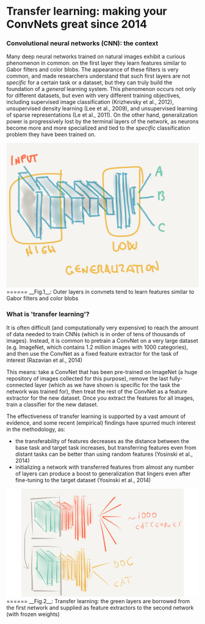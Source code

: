 # Transfer learning: making your ConvNets great since 2014

### Convolutional neural networks (CNN): the context
Many deep neural networks trained on natural images exhibit a curious phenomenon in common: on the first layer they learn features similar to Gabor filters and color blobs. The appearance of these filters is very common, and made researchers understand that such first layers are not _specific_ for a certain task or a dataset, but they can truly build the foundation of a _general_ learning system.
This phenomenon occurs not only for different datasets, but even with very different training objectives, including supervised image classification (Krizhevsky et al., 2012), unsupervised density learning (Lee et al., 2009), and unsupervised learning of sparse  representations (Le et al., 2011).
On the other hand, generalization power is progressively lost by the terminal layers of the network, as neurons become more and more specialized and tied to the _specific_ classification problem they have been trained on.

<img src="transfer_learning/image_1.png" alt="Image not found" width="600"/>
======
__Fig.1__: Outer layers in convnets tend to learn features similar to Gabor filters and color blobs

### What is 'transfer learning'?
It is often difficult (and computationally very expensive) to reach the amount of data needed to train CNNs (which is in order of tens of thousands of images). Instead, it is common to pretrain a ConvNet on a very large dataset (e.g. ImageNet, which contains 1.2 million images with 1000 categories), and then use the ConvNet as a fixed feature extractor for the task of interest (Razavian et al., 2014)


This means: take a ConvNet that has been pre-trained on ImageNet (a huge repository of images collected for this purpose), remove the last fully-connected layer (which as we have shown is specific for the task the network was trained for), then treat the rest of the ConvNet as a feature extractor for the new dataset. Once you extract the features for all images, train a classifier for the new dataset.

The effectiveness of transfer learning is supported by a vast amount of evidence, and some recent (empirical) findings have spurred much interest in the methodology, as:
- the transferability of features decreases as the distance between the base task and target task increases, but transferring features even from distant tasks can be better than using random features (Yosinski et al., 2014)
- initializing a network with transferred features from almost any number of layers can produce a boost to generalization that lingers even after fine-tuning to the target dataset (Yosinski et al., 2014)

<img src="transfer_learning/image_2_bis.png" alt="Image not found" width="600"/>
======
__Fig.2__: Transfer learning: the green layers are borrowed from the first network and supplied as feature extractors to the second network (with frozen weights)

 


